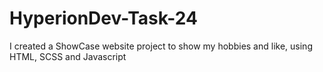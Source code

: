 # HyperionDev-Task-24
I created a ShowCase website project to show my hobbies and like, using HTML, SCSS and Javascript
